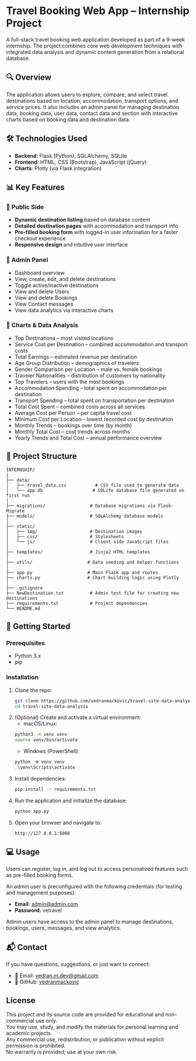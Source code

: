 # Travel Booking Web App – Internship Project

A full-stack travel booking web application developed as part of a 9-week internship. The project combines core web development techniques with integrated data analysis and dynamic content generation from a relational database.

## 🔍 Overview

The application allows users to explore, compare, and select travel destinations based on location, accommodation, transport options, and service prices. It also includes an admin panel for managing destination data, booking data, user data, contact data and section with interactive charts based on booking data and destination data.

## 🛠️ Technologies Used

- **Backend**: Flask (Python), SQLAlchemy, SQLite
- **Frontend**: HTML, CSS (Bootstrap), JavaScript (jQuery)
- **Charts**: Plotly (via Flask integration)

## 📊 Key Features

### 🔹 Public Side
- **Dynamic destination listing** based on database content
- **Detailed destination pages** with accommodation and transport info
- **Pre-filled booking form** with logged-in user information for a faster checkout experience
- **Responsive design** and intuitive user interface

### 🔹 Admin Panel
- Dashboard overview
- View, create, edit, and delete destinations
- Toggle active/inactive destinations
- View and delete Users
- View and delete Bookings
- View Contact messages
- View data analytics via interactive charts

### 🔹 Charts & Data Analysis
- Top Destinations – most visited locations
- Service Cost per Destination – combined accommodation and transport costs
- Total Earnings – estimated revenue per destination
- Age Group Distribution – demographics of travelers
- Gender Comparison per Location – male vs. female bookings
- Traveler Nationalities – distribution of customers by nationality
- Top Travelers – users with the most bookings
- Accommodation Spending – total spent on accommodation per destination
- Transport Spending – total spent on transportation per destination
- Total Cost Spent – combined costs across all services
- Average Cost per Person – per capita travel cost
- Minimum Cost per Location – lowest recorded cost by destination
- Monthly Trends – bookings over time (by month)
- Monthly Total Cost – cost trends across months
- Yearly Trends and Total Cost – annual performance overview

## 📁 Project Structure
```
INTERNSHIP/
│
├── data/
│   ├── travel_data.csv           # CSV file used to generate data
│   └── app.db                   # SQLite database file generated on first run
│
├── migrations/                 # Database migrations via Flask-Migrate
├── models/                     # SQLAlchemy database models
│
├── static/
│   ├── img/                    # Destination images
│   ├── css/                    # Stylesheets
│   └── js/                     # Client-side JavaScript files
│
├── templates/                  # Jinja2 HTML templates
│
├── utils/                     # Data seeding and helper functions
│
├── app.py                     # Main Flask app and routes
├── charts.py                  # Chart-building logic using Plotly
│
├── .gitignore
├── NewDestination.txt          # Admin test file for creating new destinations
├── requirements.txt            # Project dependencies
└── README.md
```

## 🚀 Getting Started

### Prerequisites
- Python 3.x
- pip

### Installation
1. Clone the repo:
     ```bash
    git clone https://github.com/vedranmackovic/travel-site-data-analysis.git
    cd travel-site-data-analysis
    ```
2. (Optional) Create and activate a virtual environment:
    - macOS/Linux:
    ```bash
    python3 -m venv venv
    source venv/bin/activate
    ```
    - Windows (PowerShell):
    ```powershell
    python -m venv venv
    .\venv\Scripts\activate
    ```
3. Install dependencies:
    ```bash
    pip install -r requirements.txt
    ```
4. Run the application and initialize the database:
    ```bash
    python app.py
    ```
5. Open your browser and navigate to:
    ```
    http://127.0.0.1:5000
    ```

## 💻 Usage

Users can register, log in, and log out to access personalized features such as pre-filled booking forms.

An admin user is preconfigured with the following credentials (for testing and management purposes):

- **Email:** admin@admin.com  
- **Password:** vetravel

Admin users have access to the admin panel to manage destinations, bookings, users, messages, and view analytics.

## 📬 Contact

If you have questions, suggestions, or just want to connect:

- 📧 Email: [vedran.m.dev@gmail.com](mailto:vedran.m.dev@gmail.com)
- 🐙 GitHub: [vedranmackovic](https://github.com/vedranmackovic)

## License  
This project and its source code are provided for educational and non-commercial use only.  
You may use, study, and modify the materials for personal learning and academic projects.  
Any commercial use, redistribution, or publication without explicit permission is prohibited.  
No warranty is provided; use at your own risk. 
